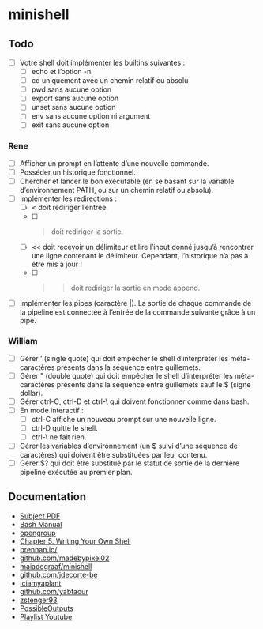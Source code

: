 # minishell

## Todo
- [ ] Votre shell doit implémenter les builtins suivantes :
    - [ ] echo et l’option -n
    - [ ] cd uniquement avec un chemin relatif ou absolu
    - [ ] pwd sans aucune option
    - [ ] export sans aucune option
    - [ ] unset sans aucune option
    - [ ] env sans aucune option ni argument
    - [ ] exit sans aucune option

### Rene
- [ ] Afficher un prompt en l’attente d’une nouvelle commande.
- [ ] Posséder un historique fonctionnel.
- [ ] Chercher et lancer le bon exécutable (en se basant sur la variable d’environnement PATH, ou sur un chemin relatif ou absolu).
- [ ] Implémenter les redirections :
    - [ ] < doit rediriger l’entrée.
    - [ ] > doit rediriger la sortie.
    - [ ] << doit recevoir un délimiteur et lire l’input donné jusqu’à rencontrer une ligne contenant le délimiteur. Cependant, l’historique n’a pas à être mis à jour !
    - [ ] >> doit rediriger la sortie en mode append.
- [ ] Implémenter les pipes (caractère |). La sortie de chaque commande de la pipeline est connectée à l’entrée de la commande suivante grâce à un pipe.

### William
- [ ] Gérer ’ (single quote) qui doit empêcher le shell d’interpréter les méta-caractères présents dans la séquence entre guillemets.
- [ ] Gérer " (double quote) qui doit empêcher le shell d’interpréter les méta-caractères présents dans la séquence entre guillemets sauf le $ (signe dollar).
- [ ] Gérer ctrl-C, ctrl-D et ctrl-\ qui doivent fonctionner comme dans bash.
- [ ] En mode interactif :
    - [ ] ctrl-C affiche un nouveau prompt sur une nouvelle ligne.
    - [ ] ctrl-D quitte le shell.
    - [ ] ctrl-\ ne fait rien.
- [ ] Gérer les variables d’environnement (un $ suivi d’une séquence de caractères) qui doivent être substituées par leur contenu.
- [ ] Gérer $? qui doit être substitué par le statut de sortie de la dernière pipeline exécutée au premier plan.

## Documentation
- [Subject PDF](https://cdn.intra.42.fr/pdf/pdf/93116/fr.subject.pdf)
- [Bash Manual](https://www.gnu.org/software/bash/manual/bash.html)
- [opengroup](https://pubs.opengroup.org/onlinepubs/009695399/utilities/xcu_chap02.html)
- [Chapter 5. Writing Your Own Shell](https://www.cs.purdue.edu/homes/grr/SystemsProgrammingBook/Book/Chapter5-WritingYourOwnShell.pdf)
- [brennan.io/](https://brennan.io/2015/01/16/write-a-shell-in-c/)
- [github.com/madebypixel02](https://github.com/madebypixel02/minishell/blob/main/README.md)
- [maiadegraaf/minishell](https://github.com/maiadegraaf/minishell)
- [github.com/jdecorte-be](https://github.com/jdecorte-be/42-minishell/blob/master/README.md)
- [iciamyaplant](https://github.com/iciamyplant/Minishell)
- [github.com/yabtaour](https://github.com/yabtaour/Minishell-42/blob/main/ReadMe.md)
- [zstenger93](https://github.com/zstenger93/minishell#initialize-everything-whats-needed-in-normal-mode)
- [PossibleOutputs](https://homepage.cs.cityu.edu.hk/jiakaixu2/project/minishell1.manual)
- [Playlist Youtube](https://www.youtube.com/watch?v=hMSByvFHOro&list=PLGU1kcPKHMKj5yA0RPb5AK4QAhexmQwrW)
